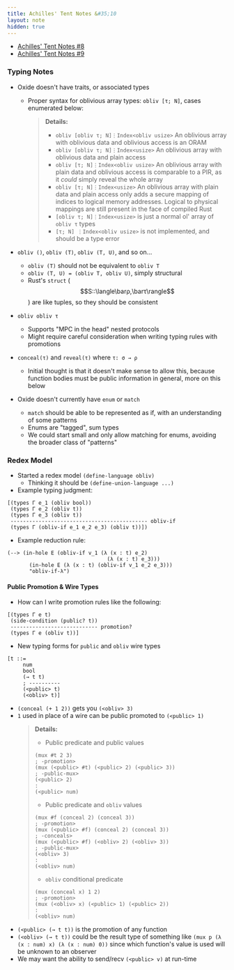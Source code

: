 ```yaml
---
title: Achilles' Tent Notes &#35;10
layout: note
hidden: true
---
```


- [Achilles' Tent Notes &#35;8](/research/2019-10-13-achilles-8)
- [Achilles' Tent Notes &#35;9](/research/2019-10-15-achilles-9)

### Typing Notes

- Oxide doesn't have traits, or associated types
  - Proper syntax for oblivious array types: `obliv [τ; N]`, cases enumerated
    below:
      > **Details:**
      > - `obliv [obliv τ; N]⋮Index<obliv usize>`
      >   An oblivious array with oblivious data and oblivious access is an ORAM
      > - `obliv [obliv τ; N]⋮Index<usize>`
      >   An oblivious array with oblivious data and plain access
      > - `obliv [τ; N]⋮Index<obliv usize>`
      >   An oblivious array with plain data and oblivious access is comparable
      >   to a PIR, as it _could_ simply reveal the whole array
      > - `obliv [τ; N]⋮Index<usize>`
      >   An oblivious array with plain data and plain access only adds a secure
      >   mapping of indices to logical memory addresses. Logical to physical
      >   mappings are still present in the face of compiled Rust
      > - `[obliv τ; N]⋮Index<usize>` is just a normal ol' array of `obliv τ`
      >   types
      > - `[τ; N] ⋮Index<obliv usize>` is not implemented, and should be a type
      >   error

- `obliv ()`, `obliv (T)`, `obliv (T, U)`, and so on...
    - `obliv (T)` should not be equivalent to `obliv T`
    - `obliv (T, U) = (obliv T, obliv U)`, simply structural
    - Rust's `struct` ($$S::\langle\barρ,\barτ\rangle$$) are like tuples, so
      they should be consistent
- `obliv obliv τ`
  - Supports "MPC in the head" nested protocols
  - Might require careful consideration when writing typing rules with
    promotions
- `conceal(τ)` and `reveal(τ)` where `τ: σ → ρ`
  - Initial thought is that it doesn't make sense to allow this, because
    function bodies must be public information in general, more on this below
- Oxide doesn't currently have `enum` or `match`
    - `match` should be able to be represented as if, with an understanding of
      some patterns
    - Enums are "tagged", sum types
    - We could start small and only allow matching for enums, avoiding the
      broader class of "patterns"

### Redex Model

- Started a redex model `(define-language obliv)`
  - Thinking it should be `(define-union-language ...)`
- Example typing judgment:
```racket
[(types Γ e_1 (obliv bool))
 (types Γ e_2 (obliv t))
 (types Γ e_3 (obliv t))
 -------------------------------------------- obliv-if
 (types Γ (obliv-if e_1 e_2 e_3) (obliv t))])
```
- Example reduction rule:
```racket
(--> (in-hole E (obliv-if v_1 (λ (x : t) e_2)
                                (λ (x : t) e_3)))
       (in-hole E (λ (x : t) (obliv-if v_1 e_2 e_3)))
       "obliv-if-λ")
```

#### Public Promotion & Wire Types

- How can I write promotion rules like the following:
```racket
[(types Γ e t)
 (side-condition (public? t))
 ---------------------------- promotion?
 (types Γ e (obliv t))]
```
- New typing forms for `public` and `obliv` wire types
```racket
[t ::=
     num
     bool
     (→ t t)
     ; ----------
     (<public> t)
     (<obliv> t)]
```
  - `(conceal (+ 1 2))` gets you `(<obliv> 3)`
  - `1` used in place of a wire can be public promoted to `(<public> 1)`
    > **Details:**
    > - Public predicate and public values
    > ```racket
    > (mux #t 2 3)
    > ; -promotion>
    > (mux (<public> #t) (<public> 2) (<public> 3))
    > ; -public-mux>
    > (<public> 2)
    > :
    > (<public> num)
    > ```
    > - Public predicate and `obliv` values
    > ```racket
    > (mux #f (conceal 2) (conceal 3))
    > ; -promotion>
    > (mux (<public> #f) (conceal 2) (conceal 3))
    > ; -conceals>
    > (mux (<public> #f) (<obliv> 2) (<obliv> 3))
    > ; -public-mux>
    > (<obliv> 3)
    > :
    > (<obliv> num)
    > ```
    > - `obliv` conditional predicate
    > ```racket
    > (mux (conceal x) 1 2)
    > ; -promotion>
    > (mux (<obliv> x) (<public> 1) (<public> 2))
    > :
    > (<obliv> num)
    > ```
  - `(<public> (→ t t))` is the promotion of any function
  - `(<obliv> (→ t t))` could be the result type of something like
    `(mux p (λ (x : num) x) (λ (x : num) 0))` since which function's value is
    used will be unknown to an observer
  - We may want the ability to send/recv `(<public> v)` at run-time
